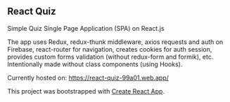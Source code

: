 ## React Quiz

Simple Quiz Single Page Application (SPA) on React.js

The app uses Redux, redux-thunk middleware, axios requests and auth on Firebase, react-router for navigation, creates cookies for auth session, provides custom forms validation (without redux-form and formik), etc.
Intentionally made without class components (using Hooks). 

Currently hosted on: https://react-quiz-99a01.web.app/

This project was bootstrapped with [Create React App](https://github.com/facebook/create-react-app).
